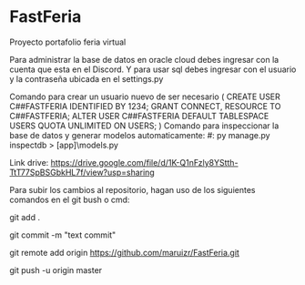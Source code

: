# FastFeria
Proyecto portafolio feria virtual

Para administrar la base de datos en oracle cloud debes ingresar con la cuenta que esta en el Discord.
Y para usar sql debes ingresar con el usuario y la contraseña ubicada en el settings.py



Comando para crear un usuario nuevo de ser necesario ( CREATE USER C##FASTFERIA IDENTIFIED BY 1234;
GRANT CONNECT, RESOURCE TO C##FASTFERIA;
ALTER USER C##FASTFERIA DEFAULT TABLESPACE USERS QUOTA UNLIMITED ON USERS; )
Comando para inspeccionar la base de datos y generar modelos automaticamente: #: py manage.py inspectdb > [app]\models.py



Link drive: https://drive.google.com/file/d/1K-Q1nFzly8YStth-TtT77SpBSGbkHL7f/view?usp=sharing

Para subir los cambios al repositorio, hagan uso de los siguientes comandos en el git bush o cmd:

git add .

git commit -m "text commit"

git remote add origin https://github.com/maruizr/FastFeria.git

git push -u origin master

